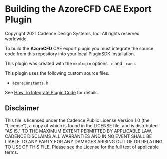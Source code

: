 # Building the AzoreCFD CAE Export Plugin
Copyright 2021 Cadence Design Systems, Inc. All rights reserved worldwide.

To build the **AzoreCFD** CAE export plugin you must integrate the source code from 
this repository into your local PluginSDK installation.

This plugin was created with the `mkplugin` options `-c` and `-caeu`.

This plugin uses the following custom source files.
 * `azoreConstants.h`

See [How To Integrate Plugin Code][HowTo] for details.

[HowTo]: https://github.com/pointwise/How-To-Integrate-Plugin-Code

## Disclaimer
This file is licensed under the Cadence Public License Version 1.0 (the "License"), a copy of which is found in the LICENSE file, and is distributed "AS IS." 
TO THE MAXIMUM EXTENT PERMITTED BY APPLICABLE LAW, CADENCE DISCLAIMS ALL WARRANTIES AND IN NO EVENT SHALL BE LIABLE TO ANY PARTY FOR ANY DAMAGES ARISING OUT OF OR RELATING TO USE OF THIS FILE. 
Please see the License for the full text of applicable terms.
